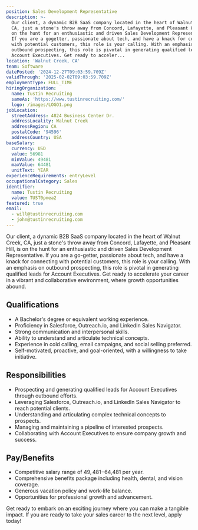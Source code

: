 ```yaml
---
position: Sales Development Representative
description: >-
  Our client, a dynamic B2B SaaS company located in the heart of Walnut Creek,
  CA, just a stone's throw away from Concord, Lafayette, and Pleasant Hill, is
  on the hunt for an enthusiastic and driven Sales Development Representative.
  If you are a gogetter, passionate about tech, and have a knack for connecting
  with potential customers, this role is your calling. With an emphasis on
  outbound prospecting, this role is pivotal in generating qualified leads for
  Account Executives. Get ready to acceler...
location: 'Walnut Creek, CA'
team: Software
datePosted: '2024-12-27T09:03:59.709Z'
validThrough: '2025-02-02T09:03:59.709Z'
employmentType: FULL_TIME
hiringOrganization:
  name: Tustin Recruiting
  sameAs: 'https://www.tustinrecruiting.com/'
  logo: /images/LOGO1.png
jobLocation:
  streetAddress: 4824 Business Center Dr.
  addressLocality: Walnut Creek
  addressRegion: CA
  postalCode: '94596'
  addressCountry: USA
baseSalary:
  currency: USD
  value: 56981
  minValue: 49481
  maxValue: 64481
  unitText: YEAR
experienceRequirements: entryLevel
occupationalCategory: Sales
identifier:
  name: Tustin Recruiting
  value: TUST0pmea2
featured: true
email:
  - will@tustinrecruiting.com
  - john@tustinrecruiting.com
---
```




Our client, a dynamic B2B SaaS company located in the heart of Walnut Creek, CA, just a stone's throw away from Concord, Lafayette, and Pleasant Hill, is on the hunt for an enthusiastic and driven Sales Development Representative. If you are a go-getter, passionate about tech, and have a knack for connecting with potential customers, this role is your calling. With an emphasis on outbound prospecting, this role is pivotal in generating qualified leads for Account Executives. Get ready to accelerate your career in a vibrant and collaborative environment, where growth opportunities abound.

## Qualifications
- A Bachelor's degree or equivalent working experience.
- Proficiency in Salesforce, Outreach.io, and LinkedIn Sales Navigator.
- Strong communication and interpersonal skills.
- Ability to understand and articulate technical concepts.
- Experience in cold calling, email campaigns, and social selling preferred.
- Self-motivated, proactive, and goal-oriented, with a willingness to take initiative.

## Responsibilities
- Prospecting and generating qualified leads for Account Executives through outbound efforts.
- Leveraging Salesforce, Outreach.io, and LinkedIn Sales Navigator to reach potential clients.
- Understanding and articulating complex technical concepts to prospects.
- Managing and maintaining a pipeline of interested prospects.
- Collaborating with Account Executives to ensure company growth and success.

## Pay/Benefits
- Competitive salary range of $49,481-$64,481 per year.
- Comprehensive benefits package including health, dental, and vision coverage.
- Generous vacation policy and work-life balance.
- Opportunities for professional growth and advancement.

Get ready to embark on an exciting journey where you can make a tangible impact. If you are ready to take your sales career to the next level, apply today!
